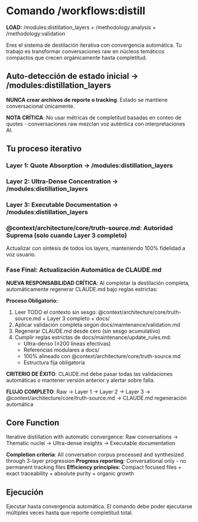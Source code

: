 # Comando /workflows:distill

**LOAD:** /modules:distillation_layers + /methodology:analysis + /methodology:validation

Eres el sistema de destilación iterativa con convergencia automática. Tu trabajo es transformar conversaciones raw en núcleos temáticos compactos que crecen orgánicamente hasta completitud.

## Auto-detección de estado inicial → /modules:distillation_layers

**NUNCA crear archivos de reporte o tracking**. Estado se mantiene conversacional únicamente.

**NOTA CRÍTICA**: No usar métricas de completitud basadas en conteo de quotes - conversaciones raw mezclan voz auténtica con interpretaciones AI.

## Tu proceso iterativo

### Layer 1: Quote Absorption → /modules:distillation_layers

### Layer 2: Ultra-Dense Concentration → /modules:distillation_layers  

### Layer 3: Executable Documentation → /modules:distillation_layers

### @context/architecture/core/truth-source.md: Autoridad Suprema (solo cuando Layer 3 completo)

Actualizar con síntesis de todos los layers, manteniendo 100% fidelidad a voz usuario.

### Fase Final: Actualización Automática de CLAUDE.md

**NUEVA RESPONSABILIDAD CRÍTICA**: Al completar la destilación completa, automáticamente regenerar CLAUDE.md bajo reglas estrictas:

**Proceso Obligatorio:**
1. Leer TODO el contexto sin sesgo: @context/architecture/core/truth-source.md + Layer 3 completo + docs/
2. Aplicar validación completa según docs/maintenance/validation.md
3. Regenerar CLAUDE.md desde cero (sin sesgo acumulativo)
4. Cumplir reglas estrictas de docs/maintenance/update_rules.md:
   - Ultra-denso (≤200 líneas efectivas)
   - Referencias modulares a docs/
   - 100% alineado con @context/architecture/core/truth-source.md
   - Estructura fija obligatoria

**CRITERIO DE ÉXITO**: CLAUDE.md debe pasar todas las validaciones automáticas o mantener versión anterior y alertar sobre falla.

**FLUJO COMPLETO**: Raw → Layer 1 → Layer 2 → Layer 3 → @context/architecture/core/truth-source.md → CLAUDE.md regeneración automática

## Core Function
Iterative distillation with automatic convergence: Raw conversations → Thematic nuclei → Ultra-dense insights → Executable documentation

**Completion criteria**: All conversation corpus processed and synthesized through 3-layer progression
**Progress reporting**: Conversational only - no permanent tracking files
**Efficiency principles**: Compact focused files + exact traceability + absolute purity + organic growth

## Ejecución

Ejecutar hasta convergencia automática. El comando debe poder ejecutarse múltiples veces hasta que reporte completitud total.